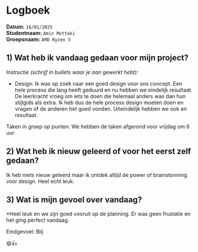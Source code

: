 # Logboek

**Datum:** `16/01/2025`  
**Studentnaam:** `Amin Mottaki`  
**Groepsnaam:** `AMD Ryzen 5`


## 1) Wat heb ik vandaag gedaan voor mijn project?

*Instructie (schrijf in bullets waar je aan gewerkt hebt):*  

- Design: Ik was op zoek naar een goed design voor ons concept. Een hele process die lang heeft geduurd en nu hebben we eindelijk resultaat. De leerkracht vroeg om iets te doen die helemaal anders was dan hun stijlgids als extra. Ik heb dus de hele process design moeten doen en vragen of de anderen het goed vonden. Uiteindelijk hebben we ook en resultaat.

Taken in groep op punten: We hebben de taken afgerond voor vrijdag om 6 uur

>
## 2) Wat heb ik nieuw geleerd of voor het eerst zelf gedaan?

Ik heb niets nieuw geleerd maar ik ontdek altijd de power of brainstorming voor design. Heel echt leuk.


## 3) Wat is mijn gevoel over vandaag?

*Heel leuk en we zijn goed vooruit op de planning. Er was geen frustatie en het ging perfect vandaag.

Eindgevoel: Blij

😄👍